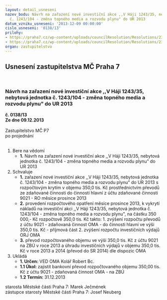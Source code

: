 ```yaml
---
layout: detail_usneseni
nazev_bodu: Návrh na zařazení nové investiční akce ,,V Háji 1243/35, nebytová jednotka
  č. 1243/104 - změna topného media a rozvodu plynu" do UR 2013
datum_vzniku_usneseni: '2013-12-09 00:00:00'
cislo_usneseni: '0138/13'
prilohy:
- https://praha7.cz/wp-content/uploads/councilResolution/Resolutions/23208/8-13-priloha_5_0849r13.doc
- https://praha7.cz/wp-content/uploads/councilResolution/Resolutions/23208/8-13-priloha_6_0922r13.doc
organ: zastupitelstvo
---
```

<div id="ucUsn_pList" class="usn">
	<span><h2>Usnesení zastupitelstva MČ Praha 7 </h2>
<br></span><div class="standBody">
<span><h3>Návrh na zařazení nové investiční akce ,,V Háji 1243/35, nebytová jednotka č. 1243/104 - změna topného media a rozvodu plynu" do UR 2013</h3></span><div class="center">
		<strong>č. 0138/13</strong><br>
	</div>
<div class="center">
		<strong>Ze dne 09.12.2013</strong><br><br>
	</div>Zastupitelstvo MČ P7<br> po projednání<br><br><ol>
<li>Bere na vědomí<ul><li>
<strong>1.</strong> Návrh na zařazení nové investiční akce ,,V Háji 1243/35, nebytová jednotka č. 1243/104 - změna topného media a rozvodu plynu" do UR 2013</li></ul>
</li>
<li>Schvaluje<ul>
<li>
<strong>1.</strong> zařazení nové investiční akce ,,V Háji 1243/35, nebytová jednotka č. 1243/104 - změna topného media a rozvodu plynu" do UR 2013 s rozpočtovým krytím v  objemu 350,0 tis. Kč prostřednictvím převodů ze zdaňované činnosti do činnosti hlavní z účtu zdaňované činnosti 9021 - RO měsíce prosince 2013</li>
<li>
<strong>2.</strong> provedení rozpočtového opatření měsíce prosince 2013, k vykrytí nákladů na investiční akci ,,V Háji 1243/35, nebytová jednotka č. 1243/104 - změna topného media a rozvodu plynu", na částku 350 000,- Kč rozpočtově 350,0 tis. Kč takto:   1. zvýšení rozpočtu převodů z účtu  9021 - zdaňovaná činnost OMA - do činnosti hlavní ve výši 350,0 tis. Kč  -  příjmová část                                                             2. zvýšení rozpočtu investičních výdajů ORJ OMA</li>
<li>
<strong>3.</strong> převod rozpočtovaného objemu ve výši 350,0 tis. Kč z účtu 9021 na ZBÚ v roce 2013 a úhradu investičních výdajů v objemu 350,0 tis. Kč v roce 2013 a 2014 (převod do SR 2014) dle dispozic OMA         </li>
</ul>
</li>
<li>Ukládá<ul>
<li>
<strong>1. Určen: </strong>VED OMA Kolář Robert Bc.</li>
<li>
<strong>1.1 Úkol: </strong>zajistit bankovní převod rozpočtovaného objemu 350,00 tis. Kč z účtu 9021 - zdaňovaná činnost OMA - na ZBÚ</li>
<li>
<strong>1.2 Termín: </strong>31.12.2013</li>
</ul>
</li>
</ol>starosta Městské části Praha 7: Marek Ječmének<br>zástupce starosty Městské části Praha 7: Josef Neuberg
</div>
</div>